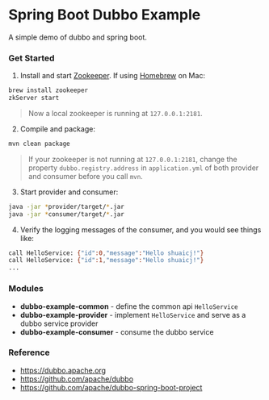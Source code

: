 # Spring Boot Dubbo Example

A simple demo of dubbo and spring boot.

### Get Started

1. Install and start [Zookeeper](http://zookeeper.apache.org/). If using [Homebrew](https://brew.sh/) on Mac:
```bash
brew install zookeeper
zkServer start
```
> Now a local zookeeper is running at `127.0.0.1:2181`.

2. Compile and package:
```bash
mvn clean package
```
> If your zookeeper is not running at `127.0.0.1:2181`, change the property `dubbo.registry.address`
> in `application.yml` of both provider and consumer before you call `mvn`.

3. Start provider and consumer:
```bash
java -jar *provider/target/*.jar
java -jar *consumer/target/*.jar
```

4. Verify the logging messages of the consumer, and you would see things like:
```bash
call HelloService: {"id":0,"message":"Hello shuaicj!"}
call HelloService: {"id":1,"message":"Hello shuaicj!"}
...

```

### Modules
- **dubbo-example-common** - define the common api `HelloService`
- **dubbo-example-provider** - implement `HelloService` and serve as a dubbo service provider
- **dubbo-example-consumer** - consume the dubbo service

### Reference
- https://dubbo.apache.org
- https://github.com/apache/dubbo
- https://github.com/apache/dubbo-spring-boot-project

